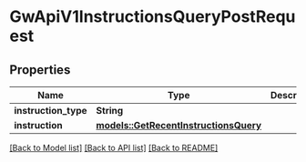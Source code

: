 # GwApiV1InstructionsQueryPostRequest

## Properties

Name | Type | Description | Notes
------------ | ------------- | ------------- | -------------
**instruction_type** | **String** |  | 
**instruction** | [**models::GetRecentInstructionsQuery**](GetRecentInstructionsQuery.md) |  | 

[[Back to Model list]](../README.md#documentation-for-models) [[Back to API list]](../README.md#documentation-for-api-endpoints) [[Back to README]](../README.md)


